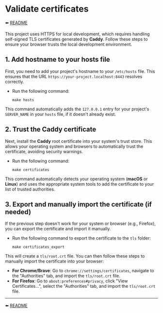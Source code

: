 # Validate certificates

⬅️ [README](../README.md)

This project uses HTTPS for local development, which requires handling self-signed TLS certificates generated by **Caddy**. Follow these steps to ensure your browser trusts the local development environment.

## 1. Add hostname to your hosts file

First, you need to add your project's hostname to your `/etc/hosts` file. This ensures that the URL `https://your-project.localhost:8443` resolves correctly.

* Run the following command:
  ```shell
  make hosts
  ```

This command automatically adds the `127.0.0.1` entry for your project's `SERVER_NAME` in your `hosts` file, if it doesn't already exist.

## 2. Trust the Caddy certificate

Next, install the **Caddy** root certificate into your system's trust store. This allows your operating system and browsers to automatically trust the certificate, avoiding security warnings.

* Run the following command:
  ```shell
  make certificates
  ```

This command automatically detects your operating system (**macOS** or **Linux**) and uses the appropriate system tools to add the certificate to your list of trusted authorities.

## 3. Export and manually import the certificate (if needed)

If the previous step doesn't work for your system or browser (e.g., Firefox), you can export the certificate and import it manually.

* Run the following command to export the certificate to the `tls` folder:
  ```shell
  make certificates_export
  ```

This will create a `tls/root.crt` file. You can then follow these steps to manually import the certificate into your browser:

* **For Chrome/Brave**: Go to `chrome://settings/certificates`, navigate to the "Authorities" tab, and import the `tls/root.crt` file.
* **For Firefox**: Go to `about:preferences#privacy`, click "View Certificates...", select the "Authorities" tab, and import the `tls/root.crt` file.

---

⬅️ [README](../README.md)
